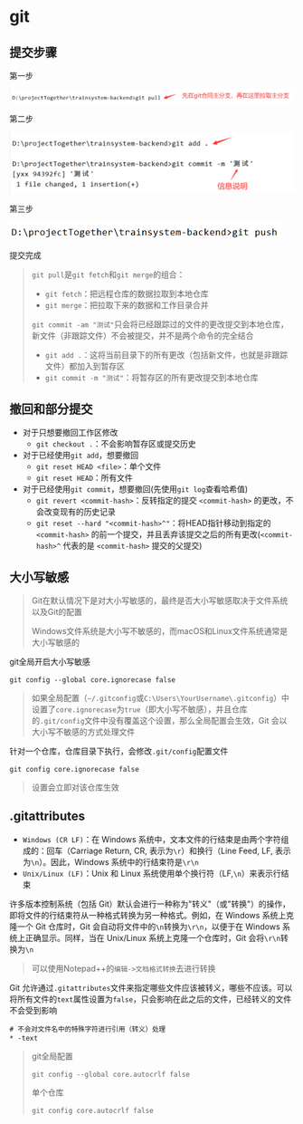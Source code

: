 # git

## 提交步骤

第一步

![image-20230424152627398](img/git/image-20230424152627398.png)

第二步

<img src="img/git/image-20230424152736961.png" alt="image-20230424152736961" style="zoom:50%;" />

第三步

<img src="img/git/image-20230505131131193.png" alt="image-20230505131131193" style="zoom:50%;" />

提交完成

> `git pull`是`git fetch`和`git merge`的组合：
>
> - `git fetch`：把远程仓库的数据拉取到本地仓库
> - `git merge`：把拉取下来的数据和工作目录合并
>
> `git commit -am "测试"`只会将已经跟踪过的文件的更改提交到本地仓库，新文件（非跟踪文件）不会被提交，并不是两个命令的完全结合
>
> - `git add .`：这将当前目录下的所有更改（包括新文件，也就是非跟踪文件）都加入到暂存区
> - `git commit -m "测试"`：将暂存区的所有更改提交到本地仓库

## 撤回和部分提交

- 对于只想要撤回工作区修改
  - `git checkout .`：不会影响暂存区或提交历史
- 对于已经使用`git add`，想要撤回
  - `git reset HEAD <file>`：单个文件
  - `git reset HEAD`：所有文件
- 对于已经使用`git commit`，想要撤回(先使用`git log`查看哈希值)
  - `git revert <commit-hash>`：反转指定的提交 `<commit-hash>` 的更改，不会改变现有的历史记录
  - `git reset --hard "<commit-hash>^"`：将HEAD指针移动到指定的 `<commit-hash>` 的前一个提交，并且丢弃该提交之后的所有更改(`<commit-hash>^` 代表的是 `<commit-hash>` 提交的父提交)

## 大小写敏感

> Git在默认情况下是对大小写敏感的，最终是否大小写敏感取决于文件系统以及Git的配置
>
> Windows文件系统是大小写不敏感的，而macOS和Linux文件系统通常是大小写敏感的

git全局开启大小写敏感

```
git config --global core.ignorecase false
```

> 如果全局配置（`~/.gitconfig`或`C:\Users\YourUsername\.gitconfig`）中设置了`core.ignorecase`为`true`（即大小写不敏感），并且仓库的`.git/config`文件中没有覆盖这个设置，那么全局配置会生效，Git 会以大小写不敏感的方式处理文件

针对一个仓库，仓库目录下执行，会修改`.git/config`配置文件

```
git config core.ignorecase false
```

> 设置会立即对该仓库生效

## .gitattributes

- `Windows (CR LF)`：在 Windows 系统中，文本文件的行结束是由两个字符组成的：回车（Carriage Return, CR, 表示为`\r`）和换行（Line Feed, LF, 表示为`\n`）。因此，Windows 系统中的行结束符是`\r\n`
- `Unix/Linux (LF)`：Unix 和 Linux 系统使用单个换行符（LF,`\n`）来表示行结束

许多版本控制系统（包括 Git）默认会进行一种称为"转义"（或"转换"）的操作，即将文件的行结束符从一种格式转换为另一种格式。例如，在 Windows 系统上克隆一个 Git 仓库时，Git 会自动将文件中的`\n`转换为`\r\n`，以便于在 Windows 系统上正确显示。同样，当在 Unix/Linux 系统上克隆一个仓库时，Git 会将`\r\n`转换为`\n`

> 可以使用Notepad++的`编辑->文档格式转换`去进行转换

Git 允许通过`.gitattributes`文件来指定哪些文件应该被转义，哪些不应该。可以将所有文件的`text`属性设置为`false`，只会影响在此之后的文件，已经转义的文件不会受到影响

```
# 不会对文件名中的特殊字符进行引用（转义）处理
* -text
```

> git全局配置
>
> ```
> git config --global core.autocrlf false
> ```
>
> 单个仓库
>
> ```
> git config core.autocrlf false
> ```